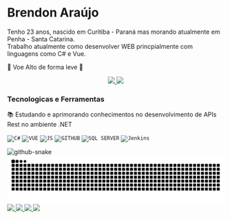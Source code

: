<h1 align="left">Brendon Araújo</h1>

Tenho 23 anos, nascido em Curitiba - Paraná mas morando atualmente em Penha - Santa Catarina. <br>
Trabalho atualmente como desenvolver WEB princpialmente com linguagens como C# e Vue.

🤿 Voe Alto de forma leve 🎈

<p align="center">
    <a href="https://github.com/BrendonAraujo">
        <img height="180em" src="https://github-readme-stats-eight-theta.vercel.app/api?username=BrendonAraujo&show_icons=true&theme=algolia&include_all_commits=true&count_private=true"/>
        <img height="180em" src="https://github-readme-stats-eight-theta.vercel.app/api/top-langs/?username=BrendonAraujo&layout=compact&langs_count=8&theme=algolia"/>
    </a>
</p>

<h3>Tecnologicas e Ferramentas</h3>

📚 Estudando e aprimorando conhecimentos no desenvolvimento de APIs Rest no ambiente .NET

<code><img width="40px" src="https://cdn.jsdelivr.net/gh/devicons/devicon/icons/csharp/csharp-original.svg" title = "C#"/></code>
<code><img width="40px" src="https://cdn.jsdelivr.net/gh/devicons/devicon/icons/vuejs/vuejs-original.svg" title = "VUE"/></code>
<code><img width="40px" src="https://cdn.jsdelivr.net/gh/devicons/devicon/icons/javascript/javascript-original.svg" title = "JS"/></code>
<code><img width="40px" src="https://www.svgrepo.com/show/361181/github.svg" title = "GITHUB"/></code>
<code><img width="40px" src="https://img.icons8.com/color/480w/microsoft-sql-server.png" title = "SQL SERVER"/></code>
<code><img width="40px" src="https://cdn.jsdelivr.net/gh/devicons/devicon/icons/jenkins/jenkins-original.svg" title = "Jenkins"/></code>

<picture>
  <source media="(prefers-color-scheme: dark)" srcset="github-snake-dark.svg" />
  <source media="(prefers-color-scheme: light)" srcset="github-snake.svg" />
  <img alt="github-snake" src="github-snake.svg" />
</picture>

<picture>
  <source media="(prefers-color-scheme: dark)" srcset="https://raw.githubusercontent.com/BrendonAraujo/BrendonAraujo/output/github-contribution-grid-snake-dark.svg">
  <source media="(prefers-color-scheme: light)" srcset="https://raw.githubusercontent.com/BrendonAraujo/BrendonAraujo/output/github-contribution-grid-snake.svg">
  <img alt="github contribution grid snake animation" src="https://raw.githubusercontent.com/BrendonAraujo/BrendonAraujo/output/github-contribution-grid-snake.svg">
</picture>

<div align="left">

<a href="https://www.linkedin.com/in/brendon-araújo" target="_blank" rel="nofollow">
	<img src="https://img.shields.io/badge/-LinkedIn-0077B5?style=for-the-badge&logo=Linkedin&logoColor=white">
</a>

<a href="https://www.instagram.com/bdonaraujo/" target="_blank" rel="nofollow">
    <img src="https://img.shields.io/badge/Instagram-E4405F?style=for-the-badge&amp;logo=instagram&amp;logoColor=white" style="max-width: 100%;">
</a>

<a title='Email: brendong.araujo@gmail.com' target="_blank" href="mailto:brendong.araujo@gmail.com">
	<img src="https://img.shields.io/badge/Gmail-D14836?style=for-the-badge&amp;logo=gmail&amp;logoColor=white" style="max-width: 100%;">
  </a> 
<a title='Telefone: +55 (47) 9 9992-3197' target="blank" href="https://wa.me/5547999923197">
    <img src="https://img.shields.io/badge/WhatsApp-25D366?style=for-the-badge&logo=whatsapp&logoColor=white" style="max-width: 100%;">
</a>   
</div>
